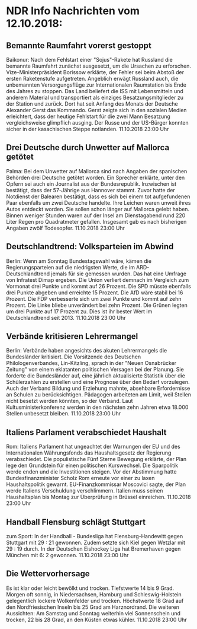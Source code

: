 # NDR Info Nachrichten vom 12.10.2018:


## Bemannte Raumfahrt vorerst gestoppt
Baikonur: Nach dem Fehlstart einer "Sojus"-Rakete hat Russland die bemannte Raumfahrt zunächst ausgesetzt, um die Ursachen zu erforschen. Vize-Ministerpräsident Borissow erklärte, der Fehler sei beim Abstoß der ersten Raketenstufe aufgetreten. Angeblich erwägt Russland auch, die unbemannten Versorgungsflüge zur Internationalen Raumstation bis Ende des Jahres zu stoppen. Das Land beliefert die ISS mit Lebensmitteln und anderem Material und transportiert als einziges Besatzungsmitglieder zu der Station und zurück. Dort hat seit Anfang des Monats der Deutsche Alexander Gerst das Kommando. Gerst zeigte sich in den sozialen Medien erleichtert, dass der heutige Fehlstart für die zwei Mann Besatzung vergleichsweise glimpflich ausging. Der Russe und der US-Bürger konnten sicher in der kasachischen Steppe notlanden. 11.10.2018 23:00 Uhr 

## Drei Deutsche durch Unwetter auf Mallorca getötet
Palma: Bei dem Unwetter auf Mallorca sind nach Angaben der spanischen Behörden drei Deutsche getötet worden. Ein Sprecher erklärte, unter den Opfern sei auch ein Journalist aus der Bundesrepublik. Inzwischen ist bestätigt, dass der 57-Jährige aus Hannover stammt. Zuvor hatte der Notdienst der Balearen bestätigt, dass es sich bei einem tot aufgefundenen Paar ebenfalls um zwei Deutsche handelte. Ihre Leichen waren unweit ihres Autos entdeckt worden. Sie sollen schon länger auf Mallorca gelebt haben. Binnen weniger Stunden waren auf der Insel am Dienstagabend rund 220 Liter Regen pro Quadratmeter gefallen. Insgesamt gab es nach bisherigen Angaben zwölf Todesopfer. 11.10.2018 23:00 Uhr 

## Deutschlandtrend: Volksparteien im Abwind
Berlin: Wenn am Sonntag Bundestagswahl wäre, kämen die Regierungsparteien auf die niedrigsten Werte, die im ARD-Deutschlandtrend jemals für sie gemessen wurden. Das hat eine Umfrage von Infratest Dimap ergeben. Die Union verliert demnach im Vergleich zum Vormonat drei Punkte und kommt auf 26 Prozent. Die SPD müsste ebenfalls drei Punkte abgeben und erreichte 15 Prozent. Die AfD wäre stabil bei 16 Prozent. Die FDP verbesserte sich um zwei Punkte und kommt auf zehn Prozent. Die Linke bliebe unverändert bei zehn Prozent. Die Grünen legten um drei Punkte auf 17 Prozent zu. Dies ist ihr bester Wert im Deutschlandtrend seit 2013. 11.10.2018 23:00 Uhr 

## Verbände kritisieren Lehrermangel
Berlin: Verbände haben angesichts des akuten Lehrermangels die Bundesländer kritisiert. Die Vorsitzende des Deutschen Philologenverbandes, Lin-Kitzling, sprach in der "Neuen Osnabrücker Zeitung" von einem eklatanten politischen Versagen bei der Planung. Sie forderte die Bundesländer auf, eine jährlich aktualisierte Statistik über die Schülerzahlen zu erstellen und eine Prognose über den Bedarf vorzulegen. Auch der Verband Bildung und Erziehung mahnte, absehbare Erfordernisse an Schulen zu berücksichtigen. Pädagogen arbeiteten am Limit, weil Stellen nicht besetzt werden könnten, so der Verband. Laut Kultusministerkonferenz werden in den nächsten zehn Jahren etwa 18.000 Stellen unbesetzt bleiben. 11.10.2018 23:00 Uhr 

## Italiens Parlament verabschiedet Haushalt
Rom: Italiens Parlament hat ungeachtet der Warnungen der EU und des Internationalen Währungsfonds das Haushaltsgesetz der Regierung verabschiedet. Die populistische Fünf Sterne Bewegung erklärte, der Plan lege den Grundstein für einen politischen Kurswechsel. Die Sparpolitik werde enden und die Investitionen steigen. Vor der Abstimmung hatte Bundesfinanzminister Scholz Rom erneute vor einer zu laxen Haushaltspolitik gewarnt. EU-Finanzkommissar Moscovici sagte, der Plan werde Italiens Verschuldung verschlimmern. Italien muss seinen Haushaltsplan bis Montag zur Überprüfung in Brüssel einreichen. 11.10.2018 23:00 Uhr 

## Handball Flensburg schlägt Stuttgart
zum Sport: In der Handball - Bundesliga hat Flensburg-Handewitt gegen Stuttgart mit 29 :  21 gewonnen. Zudem setzte sich Kiel gegen Wetzlar mit 29 : 19 durch. In der Deutschen Eishockey Liga hat Bremerhaven gegen München mit 6: 2 gewonnen. 11.10.2018 23:00 Uhr 

## Die Wettervorhersage
Es ist klar oder leicht bewölkt und trocken. Tiefstwerte 14 bis 9 Grad. Morgen oft sonnig, in Niedersachsen, Hamburg und Schleswig-Holstein gelegentlich lockere Wolkenfelder und trocken. Höchstwerte 18 Grad auf den Nordfriesischen Inseln bis 25 Grad am Harznordrand. Die weiteren Aussichten: Am Samstag und Sonntag weiterhin viel Sonnenschein und trocken, 22 bis 28 Grad, an den Küsten etwas kühler. 11.10.2018 23:00 Uhr 
